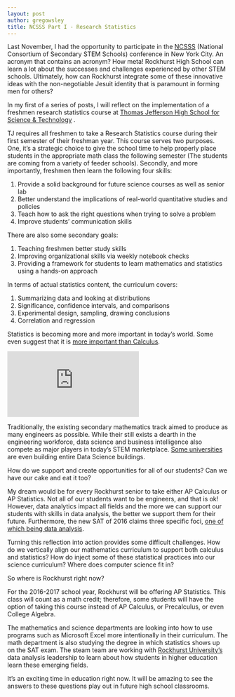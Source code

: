 ```yaml
---
layout: post
author: gregowsley
title: NCSSS Part I - Research Statistics
---
```

Last November, I had the opportunity to participate in the [NCSSS](http://ncsss.org/)  (National Consortium of Secondary STEM Schools) conference in New York City. An acronym that contains an acronym? How meta! Rockhurst High School can learn a lot about the successes and challenges experienced by other STEM schools. Ultimately, how can Rockhurst integrate some of these innovative ideas with the non-negotiable Jesuit identity that is paramount in forming men for others?

In my first of a series of posts, I will reflect on the implementation of a freshmen research statistics course at [Thomas Jefferson High School for Science & Technology](https://www.tjhsst.edu/) .

TJ requires all freshmen to take a Research Statistics course during their first semester of their freshman year. This course serves two purposes. One, it’s a strategic choice to give the school time to help properly place students in the appropriate math class the following semester (The students are coming from a variety of feeder schools). Secondly, and more importantly, freshmen then learn the following four skills:

1. Provide a solid background for future science courses as well as senior lab
2. Better understand the implications of real-world quantitative studies and policies
3. Teach how to ask the right questions when trying to solve a problem
4. Improve students’ communication skills

There are also some secondary goals:

1. Teaching freshmen better study skills
2. Improving organizational skills via weekly notebook checks
3. Providing a framework for students to learn mathematics and statistics using a hands-on approach

In terms of actual statistics content, the curriculum covers:

1. Summarizing data and looking at distributions
2. Significance, confidence intervals, and comparisons
3. Experimental design, sampling, drawing conclusions
4. Correlation and regression

Statistics is becoming more and more important in today’s world. Some even suggest that it is [more important than Calculus](https://www.ted.com/talks/arthur_benjamin_s_formula_for_changing_math_education?language=en). 

<div class="embed-container">
  <iframe src="https://embed-ssl.ted.com/talks/arthur_benjamin_s_formula_for_changing_math_education.html" frameborder="0" scrolling="no" webkitAllowFullScreen mozallowfullscreen allowFullScreen></iframe>
</div>

Traditionally, the existing secondary mathematics track aimed to produce as many engineers as possible. While their still exists a dearth in the engineering workforce, data science and business intelligence also compete as major players in today’s STEM marketplace. [Some universities](http://www.rochester.edu/data-science/) are even building entire Data Science buildings.

How do we support and create opportunities for all of our students? Can we have our cake and eat it too?

My dream would be for every Rockhurst senior to take either AP Calculus or AP Statistics. Not all of our students want to be engineers, and that is ok! However, data analytics impact all fields and the more we can support our students with skills in data analysis, the better we support them for their future. Furthermore, the new SAT of 2016 claims three specific foci, [one of which being data analysis](https://collegereadiness.collegeboard.org/about/alignment/math/problem-solving-data-analysis).

Turning this reflection into action provides some difficult challenges. How do we vertically align our mathematics curriculum to support both calculus and statistics? How do inject some of these statistical practices into our science curriculum? Where does computer science fit in?

So where is Rockhurst right now? 

For the 2016-2017 school year, Rockhurst will be offering AP Statistics. This class will count as a math credit; therefore, some students will have the option of taking this course instead of AP Calculus, or Precalculus, or even College Algebra. 

The mathematics and science departments are looking into how to use programs such as Microsoft Excel more intentionally in their curriculum. The math department is also studying the degree in which statistics shows up on the SAT exam. The steam team are working with [Rockhurst University’s](http://www.rockhurst.edu/helzberg-school-of-management/certificate-programs/data-science-certificates/) data analysis leadership to learn about how students in higher education learn these emerging fields. 

It’s an exciting time in education right now. It will be amazing to see the answers to these questions play out in future high school classrooms.
